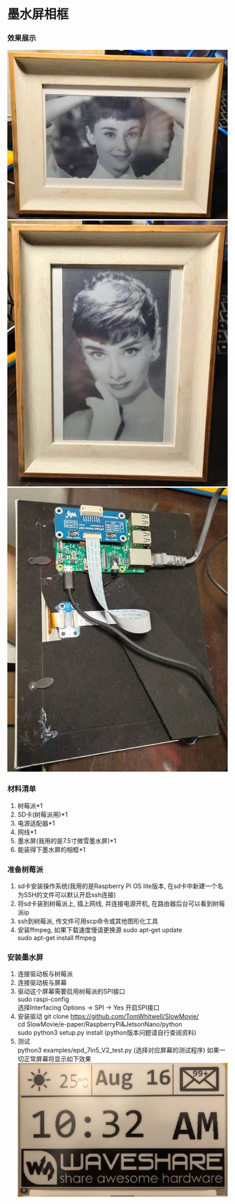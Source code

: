 # 墨水屏相框

### 效果展示
![avatar](./docs/images/img1.png)
![avatar](./docs/images/img2.png)
![avatar](./docs/images/back.png)


### 材料清单
1. 树莓派\*1  
2. SD卡(树莓派用)\*1  
3. 电源适配器\*1    
4. 网线\*1  
5. 墨水屏(我用的是7.5寸微雪墨水屏)\*1  
6. 能装得下墨水屏的相框\*1 

### 准备树莓派
1. sd卡安装操作系统(我用的是Raspberry Pi OS lite版本, 在sd卡中新建一个名为SSH的文件可以默认开启ssh连接)
2. 将sd卡装到树莓派上, 插上网线, 并连接电源开机, 在路由器后台可以看到树莓派ip
3. ssh到树莓派, 传文件可用scp命令或其他图形化工具
4. 安装ffmpeg, 如果下载速度慢请更换源
    sudo apt-get update  
    sudo apt-get install ffmpeg  

### 安装墨水屏
1. 连接驱动板与树莓派
2. 连接驱动板与屏幕
3. 驱动这个屏幕需要启用树莓派的SPI接口  
    sudo raspi-config  
    选择Interfacing Options -> SPI -> Yes 开启SPI接口
4. 安装驱动
    git clone https://github.com/TomWhitwell/SlowMovie/  
    cd SlowMovie/e-paper/RaspberryPi&JetsonNano/python  
    sudo python3 setup.py install (python版本问题请自行查阅资料)
5. 测试  
    python3 examples/epd_7in5_V2_test.py (选择对应屏幕的测试程序)
    如果一切正常屏幕将显示如下效果
    ![avatar](./docs/images/test.png)


